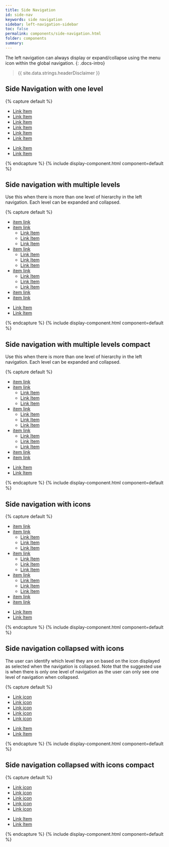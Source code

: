 ```yaml
---
title: Side Navigation
id: side-nav
keywords: side navigation
sidebar: left-navigation-sidebar
toc: false
permalink: components/side-navigation.html
folder: components
summary:
---
```


The left navigation can always display or expand/collapse using the menu icon within the global navigation.
{: .docs-intro}

> {{ site.data.strings.headerDisclaimer }}

## Side Navigation with one level
{% capture default %}
<nav class="fd-side-nav">
    <div class="fd-side-nav__main-navigation">
        <ul class="fd-side-nav__list">
            <li class="fd-side-nav__item">
                <a class="fd-side-nav__link" href="#">
                    <div class="fd-side-nav__title">Link Item</div>
                </a>
            </li>
            <li class="fd-side-nav__item">
                <a class="fd-side-nav__link is-selected" aira-selected="true" href="#">
                    <div class="fd-side-nav__title">Link Item</div>
                </a>
            </li>
            <li class="fd-side-nav__item">
                <a class="fd-side-nav__link" href="#">
                    <div class="fd-side-nav__title">Link Item</div>
                </a>
            </li>
            <li class="fd-side-nav__item">
                <a class="fd-side-nav__link" href="#">
                    <div class="fd-side-nav__title">Link Item</div>
                </a>
            </li>
            <li class="fd-side-nav__item">
                <a class="fd-side-nav__link" href="#">
                    <div class="fd-side-nav__title">Link Item</div>
                </a>
            </li>
            <li class="fd-side-nav__item">
                <a class="fd-side-nav__link" href="#">
                    <div class="fd-side-nav__title">Link Item</div>
                </a>
            </li>
        </ul>
    </div>
    <div class="fd-side-nav__utility">
        <ul class="fd-side-nav__list">
            <li class="fd-side-nav__item">
                <a class="fd-side-nav__link" href="#">
                    <div class="fd-side-nav__title">Link Item</div>
                </a>
            </li>
            <li class="fd-side-nav__item">
                <a class="fd-side-nav__link" href="#">
                    <div class="fd-side-nav__title">Link Item</div>
                </a>
            </li>
        </ul>
    </div>
</nav>
{% endcapture %}
{% include display-component.html component=default %}

<br>

## Side navigation with multiple levels
Use this when there is more than one level of hierarchy in the left navigation. Each level can be expanded and collapsed.

{% capture default %}
<nav class="fd-side-nav">
    <div class="fd-side-nav__main-navigation">
        <ul class="fd-side-nav__list">
            <li class="fd-side-nav__item">
                <a class="fd-side-nav__link" href="#">
                    <div class="fd-side-nav__title">item link</div>
                </a>
            </li>
            <li class="fd-side-nav__item has-child">
                <a class="fd-side-nav__link" href="#" aria-controls="sublist-01"
                aria-haspopup="true">
                    <div class="fd-side-nav__title">item link</div>
                </a>
                <ul class="fd-side-nav__sublist" id="sublist-01" aria-hidden="true">
                    <li class="fd-side-nav__subitem">
                        <a class="fd-side-nav__sublink" href="#">
                            <div class="fd-side-nav__title">Link Item</div>
                        </a>
                    </li>
                    <li class="fd-side-nav__subitem">
                        <a class="fd-side-nav__sublink" href="#">
                            <div class="fd-side-nav__title">Link Item</div>
                        </a>
                    </li>
                    <li class="fd-side-nav__subitem">
                        <a class="fd-side-nav__sublink" href="#">
                            <div class="fd-side-nav__title">Link Item</div>
                        </a>
                    </li>
                </ul>
            </li>
            <li class="fd-side-nav__item has-child">
                <a class="fd-side-nav__link" href="#" aria-controls="sublist-02"
                aria-haspopup="true">
                    <div class="fd-side-nav__title">item link</div>
                </a>
                <ul class="fd-side-nav__sublist" id="sublist-02" aria-hidden="true">
                    <li class="fd-side-nav__subitem">
                        <a class="fd-side-nav__sublink" href="#">
                            <div class="fd-side-nav__title">Link Item</div>
                        </a>
                    </li>
                    <li class="fd-side-nav__subitem">
                        <a class="fd-side-nav__sublink" href="#">
                            <div class="fd-side-nav__title">Link Item</div>
                        </a>
                    </li>
                    <li class="fd-side-nav__subitem">
                        <a class="fd-side-nav__sublink" href="#">
                            <div class="fd-side-nav__title">Link Item</div>
                        </a>
                    </li>
                </ul>
            </li>
            <li class="fd-side-nav__item has-child">
                <a class="fd-side-nav__link" href="#" aria-controls="sublist-03"
                aria-haspopup="true" aria-expanded="true">
                    <div class="fd-side-nav__title">item link</div>
                </a>
                <ul class="fd-side-nav__sublist" id="sublist-03" aria-hidden="false">
                    <li class="fd-side-nav__subitem">
                        <a class="fd-side-nav__sublink is-selected" href="#">
                            <div class="fd-side-nav__title">Link Item</div>
                        </a>
                    </li>
                    <li class="fd-side-nav__subitem">
                        <a class="fd-side-nav__sublink" href="#">
                            <div class="fd-side-nav__title">Link Item</div>
                        </a>
                    </li>
                    <li class="fd-side-nav__subitem">
                        <a class="fd-side-nav__sublink" href="#">
                            <div class="fd-side-nav__title">Link Item</div>
                        </a>
                    </li>
                </ul>
            </li>
            <li class="fd-side-nav__item">
                <a class="fd-side-nav__link" href="#">
                    <div class="fd-side-nav__title">item link</div>
                </a>
            </li>
            <li class="fd-side-nav__item">
                <a class="fd-side-nav__link" href="#">
                    <div class="fd-side-nav__title">item link</div>
                </a>
            </li>
        </ul>
    </div>
    <div class="fd-side-nav__utility">
        <ul class="fd-side-nav__list">
            <li class="fd-side-nav__item">
                <a class="fd-side-nav__link" href="#">
                    <div class="fd-side-nav__title">Link Item</div>
                </a>
            </li>
            <li class="fd-side-nav__item">
                <a class="fd-side-nav__link" href="#">
                    <div class="fd-side-nav__title">Link Item</div>
                </a>
            </li>
        </ul>
    </div>
</nav>
{% endcapture %}
{% include display-component.html component=default %}

<br>

## Side navigation with multiple levels compact
Use this when there is more than one level of hierarchy in the left navigation. Each level can be expanded and collapsed.

{% capture default %}
<nav class="fd-side-nav compact">
    <div class="fd-side-nav__main-navigation">
        <ul class="fd-side-nav__list">
            <li class="fd-side-nav__item">
                <a class="fd-side-nav__link" href="#">
                    <div class="fd-side-nav__title">item link</div>
                </a>
            </li>
            <li class="fd-side-nav__item has-child">
                <a class="fd-side-nav__link" href="#" aria-controls="sublist-04"
                aria-haspopup="true">
                    <div class="fd-side-nav__title">item link</div>
                </a>
                <ul class="fd-side-nav__sublist" id="sublist-04" aria-hidden="true">
                    <li class="fd-side-nav__subitem">
                        <a class="fd-side-nav__sublink" href="#">
                            <div class="fd-side-nav__title">Link Item</div>
                        </a>
                    </li>
                    <li class="fd-side-nav__subitem">
                        <a class="fd-side-nav__sublink" href="#">
                            <div class="fd-side-nav__title">Link Item</div>
                        </a>
                    </li>
                    <li class="fd-side-nav__subitem">
                        <a class="fd-side-nav__sublink" href="#">
                            <div class="fd-side-nav__title">Link Item</div>
                        </a>
                    </li>
                </ul>
            </li>
            <li class="fd-side-nav__item has-child">
                <a class="fd-side-nav__link" href="#" aria-controls="sublist-05"
                aria-haspopup="true">
                    <div class="fd-side-nav__title">item link</div>
                </a>
                <ul class="fd-side-nav__sublist" id="sublist-05" aria-hidden="true">
                    <li class="fd-side-nav__subitem">
                        <a class="fd-side-nav__sublink" href="#">
                            <div class="fd-side-nav__title">Link Item</div>
                        </a>
                    </li>
                    <li class="fd-side-nav__subitem">
                        <a class="fd-side-nav__sublink" href="#">
                            <div class="fd-side-nav__title">Link Item</div>
                        </a>
                    </li>
                    <li class="fd-side-nav__subitem">
                        <a class="fd-side-nav__sublink" href="#">
                            <div class="fd-side-nav__title">Link Item</div>
                        </a>
                    </li>
                </ul>
            </li>
            <li class="fd-side-nav__item has-child">
                <a class="fd-side-nav__link" href="#" aria-controls="sublist-06"
                aria-haspopup="true" aria-expanded="true">
                    <div class="fd-side-nav__title">item link</div>
                </a>
                <ul class="fd-side-nav__sublist" id="sublist-06" aria-hidden="false">
                    <li class="fd-side-nav__subitem">
                        <a class="fd-side-nav__sublink is-selected" href="#">
                            <div class="fd-side-nav__title">Link Item</div>
                        </a>
                    </li>
                    <li class="fd-side-nav__subitem">
                        <a class="fd-side-nav__sublink" href="#">
                            <div class="fd-side-nav__title">Link Item</div>
                        </a>
                    </li>
                    <li class="fd-side-nav__subitem">
                        <a class="fd-side-nav__sublink" href="#">
                            <div class="fd-side-nav__title">Link Item</div>
                        </a>
                    </li>
                </ul>
            </li>
            <li class="fd-side-nav__item">
                <a class="fd-side-nav__link" href="#">
                    <div class="fd-side-nav__title">item link</div>
                </a>
            </li>
            <li class="fd-side-nav__item">
                <a class="fd-side-nav__link" href="#">
                    <div class="fd-side-nav__title">item link</div>
                </a>
            </li>
        </ul>
    </div>
    <div class="fd-side-nav__utility">
        <ul class="fd-side-nav__list">
            <li class="fd-side-nav__item">
                <a class="fd-side-nav__link" href="#">
                    <div class="fd-side-nav__title">Link Item</div>
                </a>
            </li>
            <li class="fd-side-nav__item">
                <a class="fd-side-nav__link" href="#">
                    <div class="fd-side-nav__title">Link Item</div>
                </a>
            </li>
        </ul>
    </div>
</nav>
{% endcapture %}
{% include display-component.html component=default %}

<br>

## Side navigation with icons
{% capture default %}
<nav class="fd-side-nav has-icons">
    <div class="fd-side-nav__main-navigation">
        <ul class="fd-side-nav__list">
            <li class="fd-side-nav__item">
                <a class="fd-side-nav__link is-selected" href="#">
                    <i class="fd-side-nav__icon sap-icon--employee" role="presentation"></i>
                    <div class="fd-side-nav__title">item link</div>
                </a>
            </li>
            <li class="fd-side-nav__item has-child">
                <a class="fd-side-nav__link" href="#" aria-controls="sublist-07"
                aria-haspopup="true">
                    <i class="fd-side-nav__icon sap-icon--appointment" role="presentation"></i>
                    <div class="fd-side-nav__title">item link</div>
                </a>
                <ul class="fd-side-nav__sublist" id="sublist-07" aria-hidden="true">
                    <li class="fd-side-nav__subitem">
                        <a class="fd-side-nav__sublink" href="#">
                            <div class="fd-side-nav__title">Link Item</div>
                        </a>
                    </li>
                    <li class="fd-side-nav__subitem">
                        <a class="fd-side-nav__sublink" href="#">
                            <div class="fd-side-nav__title">Link Item</div>
                        </a>
                    </li>
                    <li class="fd-side-nav__subitem">
                        <a class="fd-side-nav__sublink" href="#">
                            <div class="fd-side-nav__title">Link Item</div>
                        </a>
                    </li>
                </ul>
            </li>
            <li class="fd-side-nav__item has-child">
                <a class="fd-side-nav__link" href="#" aria-controls="sublist-08"
                aria-haspopup="true">
                    <i class="fd-side-nav__icon sap-icon--contacts" role="presentation"></i>
                    <div class="fd-side-nav__title">item link</div>
                </a>
                <ul class="fd-side-nav__sublist" id="sublist-08" aria-hidden="true">
                    <li class="fd-side-nav__subitem">
                        <a class="fd-side-nav__sublink" href="#">
                            <div class="fd-side-nav__title">Link Item</div>
                        </a>
                    </li>
                    <li class="fd-side-nav__subitem">
                        <a class="fd-side-nav__sublink" href="#">
                            <div class="fd-side-nav__title">Link Item</div>
                        </a>
                    </li>
                    <li class="fd-side-nav__subitem">
                        <a class="fd-side-nav__sublink" href="#">
                            <div class="fd-side-nav__title">Link Item</div>
                        </a>
                    </li>
                </ul>
            </li>
            <li class="fd-side-nav__item has-child">
                <a class="fd-side-nav__link" href="#" aria-controls="sublist-09"
                aria-haspopup="true">
                    <i class="fd-side-nav__icon sap-icon--shipping-status" role="presentation"></i>
                    <div class="fd-side-nav__title">item link</div>
                </a>
                <ul class="fd-side-nav__sublist" id="sublist-09" aria-hidden="true">
                    <li class="fd-side-nav__subitem">
                        <a class="fd-side-nav__sublink" href="#">
                            <div class="fd-side-nav__title">Link Item</div>
                        </a>
                    </li>
                    <li class="fd-side-nav__subitem">
                        <a class="fd-side-nav__sublink" href="#">
                            <div class="fd-side-nav__title">Link Item</div>
                        </a>
                    </li>
                    <li class="fd-side-nav__subitem">
                        <a class="fd-side-nav__sublink" href="#">
                            <div class="fd-side-nav__title">Link Item</div>
                        </a>
                    </li>
                </ul>
            </li>
            <li class="fd-side-nav__item no-icon">
                <a class="fd-side-nav__link" href="#">
                    <div class="fd-side-nav__title">item link</div>
                </a>
            </li>
            <li class="fd-side-nav__item">
                <a class="fd-side-nav__link" href="#">
                    <i class="fd-side-nav__icon sap-icon--value-help" role="presentation"></i>
                    <div class="fd-side-nav__title">item link</div>
                </a>
            </li>
        </ul>
    </div>
    <div class="fd-side-nav__utility">
        <ul class="fd-side-nav__list">
            <li class="fd-side-nav__item">
                <a class="fd-side-nav__link" href="#">
                    <i class="fd-side-nav__icon sap-icon--compare" role="presentation"></i>
                    <div class="fd-side-nav__title">Link Item</div>
                </a>
            </li>
            <li class="fd-side-nav__item">
                <a class="fd-side-nav__link" href="#">
                    <i class="fd-side-nav__icon sap-icon--chain-link" role="presentation"></i>
                    <div class="fd-side-nav__title">Link Item</div>
                </a>
            </li>
        </ul>
    </div>
</nav>
{% endcapture %}
{% include display-component.html component=default %}

<br>

## Side navigation collapsed with icons
The user can identify which level they are on based on the icon displayed as selected when the navigation is collapsed. Note that the suggested use is when there is only one level of navigation as the user can only see one level of navigation when collapsed.

{% capture default %}
<nav class="fd-side-nav condensed">
    <div class="fd-side-nav__main-navigation">
        <ul class="fd-side-nav__list">
            <li class="fd-side-nav__item">
                <a class="fd-side-nav__link is-selected" href="#">
                    <i class="fd-side-nav__icon sap-icon--home" role="presentation"></i>
                    <div class="fd-side-nav__title">Link icon</div>
                </a>
            </li>
            <li class="fd-side-nav__item no-icon">
                <a class="fd-side-nav__link" href="#">
                    <div class="fd-side-nav__title">Link icon</div>
                </a>
            </li>
            <li class="fd-side-nav__item">
                <a class="fd-side-nav__link" href="#">
                    <i class="fd-side-nav__icon sap-icon--add-document" role="presentation"></i>
                    <div class="fd-side-nav__title">Link icon</div>
                </a>
            </li>
            <li class="fd-side-nav__item">
                <a class="fd-side-nav__link" href="#">
                    <i class="fd-side-nav__icon sap-icon--user-settings" role="presentation"></i>
                    <div class="fd-side-nav__title">Link icon</div>
                </a>
            </li>
            <li class="fd-side-nav__item">
                <a class="fd-side-nav__link" href="#">
                    <i class="fd-side-nav__icon sap-icon--call" role="presentation"></i>
                    <div class="fd-side-nav__title">Link icon</div>
                </a>
            </li>
        </ul>
    </div>
    <div class="fd-side-nav__utility">
        <ul class="fd-side-nav__list">
            <li class="fd-side-nav__item">
                <a class="fd-side-nav__link" href="#">
                    <i class="fd-side-nav__icon sap-icon--compare" role="presentation"></i>
                    <div class="fd-side-nav__title">Link Item</div>
                </a>
            </li>
            <li class="fd-side-nav__item">
                <a class="fd-side-nav__link" href="#">
                    <i class="fd-side-nav__icon sap-icon--chain-link" role="presentation"></i>
                    <div class="fd-side-nav__title">Link Item</div>
                </a>
            </li>
        </ul>
    </div>
</nav>
{% endcapture %}
{% include display-component.html component=default %}

<br>

## Side navigation collapsed with icons compact

{% capture default %}
<nav class="fd-side-nav condensed compact">
    <div class="fd-side-nav__main-navigation">
        <ul class="fd-side-nav__list">
            <li class="fd-side-nav__item">
                <a class="fd-side-nav__link is-selected" href="#">
                    <i class="fd-side-nav__icon sap-icon--home" role="presentation"></i>
                    <div class="fd-side-nav__title">Link icon</div>
                </a>
            </li>
            <li class="fd-side-nav__item no-icon">
                <a class="fd-side-nav__link" href="#">
                    <div class="fd-side-nav__title">Link icon</div>
                </a>
            </li>
            <li class="fd-side-nav__item">
                <a class="fd-side-nav__link" href="#">
                    <i class="fd-side-nav__icon sap-icon--add-document" role="presentation"></i>
                    <div class="fd-side-nav__title">Link icon</div>
                </a>
            </li>
            <li class="fd-side-nav__item">
                <a class="fd-side-nav__link" href="#">
                    <i class="fd-side-nav__icon sap-icon--user-settings" role="presentation"></i>
                    <div class="fd-side-nav__title">Link icon</div>
                </a>
            </li>
            <li class="fd-side-nav__item">
                <a class="fd-side-nav__link" href="#">
                    <i class="fd-side-nav__icon sap-icon--call" role="presentation"></i>
                    <div class="fd-side-nav__title">Link icon</div>
                </a>
            </li>
        </ul>
    </div>
    <div class="fd-side-nav__utility">
        <ul class="fd-side-nav__list">
            <li class="fd-side-nav__item">
                <a class="fd-side-nav__link" href="#">
                    <i class="fd-side-nav__icon sap-icon--compare" role="presentation"></i>
                    <div class="fd-side-nav__title">Link Item</div>
                </a>
            </li>
            <li class="fd-side-nav__item">
                <a class="fd-side-nav__link" href="#">
                    <i class="fd-side-nav__icon sap-icon--chain-link" role="presentation"></i>
                    <div class="fd-side-nav__title">Link Item</div>
                </a>
            </li>
        </ul>
    </div>
</nav>
{% endcapture %}
{% include display-component.html component=default %}
